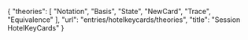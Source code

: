 {
    "theories": [
        "Notation",
        "Basis",
        "State",
        "NewCard",
        "Trace",
        "Equivalence"
    ],
    "url": "entries/hotelkeycards/theories",
    "title": "Session HotelKeyCards"
}